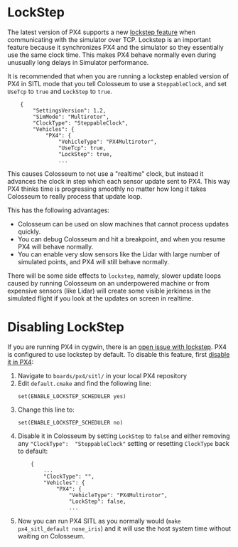 # LockStep

The latest version of PX4 supports a new [lockstep
feature](https://docs.px4.io/master/en/simulation/#lockstep-simulation) when communicating with the
simulator over TCP.  Lockstep is an important feature because it synchronizes PX4 and the simulator
so they essentially use the same clock time.  This makes PX4 behave normally even during unusually
long delays in Simulator performance.

It is recommended that when you are running a lockstep enabled version of PX4 in SITL mode that you
tell Colosseum to use a `SteppableClock`, and set `UseTcp` to `true` and `LockStep` to `true`.

```
    {
        "SettingsVersion": 1.2,
        "SimMode": "Multirotor",
        "ClockType": "SteppableClock",
        "Vehicles": {
            "PX4": {
                "VehicleType": "PX4Multirotor",
                "UseTcp": true,
                "LockStep": true,
                ...
```

This causes Colosseum to not use a "realtime" clock, but instead it advances the clock in step which
each sensor update sent to PX4.  This way PX4 thinks time is progressing smoothly no matter how long
it takes Colosseum to really process that update loop.

This has the following advantages:

- Colosseum can be used on slow machines that cannot process updates quickly.
- You can debug Colosseum and hit a breakpoint, and when you resume PX4 will behave normally.
- You can enable very slow sensors like the Lidar with large number of simulated points, and PX4
  will still behave normally.

There will be some side effects to `lockstep`, namely, slower update loops caused by running Colosseum
on an underpowered machine or from expensive sensors (like Lidar) will create some visible jerkiness
in the simulated flight if you look at the updates on screen in realtime.

# Disabling LockStep

If you are running PX4 in cygwin, there is an [open issue with 
lockstep](https://github.com/CodexLabsLLC/Colosseum/issues/3415). PX4 is configured to use lockstep by 
default. To disable this feature, first [disable it in 
PX4](https://docs.px4.io/master/en/simulation/#disable-lockstep-simulation):

1. Navigate to `boards/px4/sitl/` in your local PX4 repository
1. Edit `default.cmake` and find the following line:
    ```
    set(ENABLE_LOCKSTEP_SCHEDULER yes)
    ```
1. Change this line to:
    ```
    set(ENABLE_LOCKSTEP_SCHEDULER no)
    ```
1. Disable it in Colosseum by setting `LockStep` to `false` and either removing any `"ClockType": 
"SteppableClock"` setting or resetting `ClockType` back to default:
    ```
        {
            ...
            "ClockType": "",
            "Vehicles": {
                "PX4": {
                    "VehicleType": "PX4Multirotor",
                    "LockStep": false,
                    ...
    ```
1. Now you can run PX4 SITL as you normally would (`make px4_sitl_default none_iris`) and it will use 
the host system time without waiting on Colosseum.
